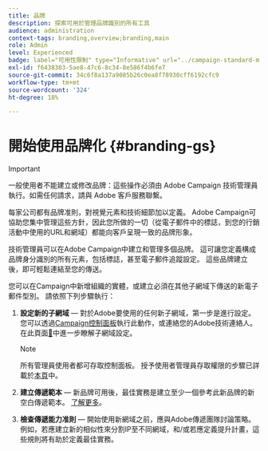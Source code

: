 ```yaml
---
title: 品牌
description: 探索可用於管理品牌識別的所有工具
audience: administration
context-tags: branding,overview;branding,main
role: Admin
level: Experienced
badge: label="可用性限制" type="Informative" url="../campaign-standard-migration-home.md" tooltip="僅限Campaign Standard已移轉的使用者"
exl-id: f6438303-5ae8-47c6-8c34-8e586f4b6fe7
source-git-commit: 34c6f8a137a9085b26c0ea8f78930cff6192cfc9
workflow-type: tm+mt
source-wordcount: '324'
ht-degree: 18%

---
```


# 開始使用品牌化 {#branding-gs}

>[!IMPORTANT]
>
>一般使用者不能建立或修改品牌：這些操作必須由 Adobe Campaign 技術管理員執行。如需任何請求，請與 Adobe 客戶服務聯繫。

每家公司都有品牌准則，對視覺元素和技術細節加以定義。 Adobe Campaign可協助您集中管理這些方針，因此您所做的一切（從電子郵件中的標誌，到您的行銷活動中使用的URL和網域）都能向客戶呈現一致的品牌形象。

技術管理員可以在Adobe Campaign中建立和管理多個品牌。 這可讓您定義構成品牌身分識別的所有元素，包括標誌，甚至電子郵件追蹤設定。 這些品牌建立後，即可輕鬆連結至您的傳送。

您可以在Campaign中新增組織的實體，或建立必須在其他子網域下傳送的新電子郵件型別。 請依照下列步驟執行：

1. **設定新的子網域** — 對於Adobe要使用的任何新子網域，第一步是進行設定。 您可以透過[Campaign控制面板](https://experienceleague.adobe.com/docs/control-panel/using/subdomains-and-certificates/subdomains-branding.html?lang=zh-Hant)執行此動作，或連絡您的Adobe技術連絡人。 在此頁面[&#128279;](https://experienceleague.adobe.com/en/docs/deliverability-learn/deliverability-best-practice-guide/additional-resources/campaign/ac-domain-name-setup)中進一步瞭解子網域設定。

   >[!NOTE]
   >
   >所有管理員使用者都可存取控制面板。 授予使用者管理員存取權限的步驟已詳載於[本頁](https://experienceleague.adobe.com/docs/control-panel/using/discover-control-panel/managing-permissions.html?lang=zh-Hant#discover-control-panel)中。

1. **建立傳遞範本** — 新品牌可用後，最佳實務是建立至少一個參考此新品牌的新空白傳遞範本。 [了解更多](branding-assign.md)。

1. **檢查傳遞能力准則** — 開始使用新網域之前，應與Adobe傳遞團隊討論策略。 例如，若應建立新的相似性來分割IP至不同網域，和/或若應定義提升計畫，這些規則將有助於定義最佳實務。

